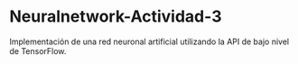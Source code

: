 # Neuralnetwork-Actividad-3
Implementación de una red neuronal artificial utilizando la API de bajo nivel de TensorFlow.
